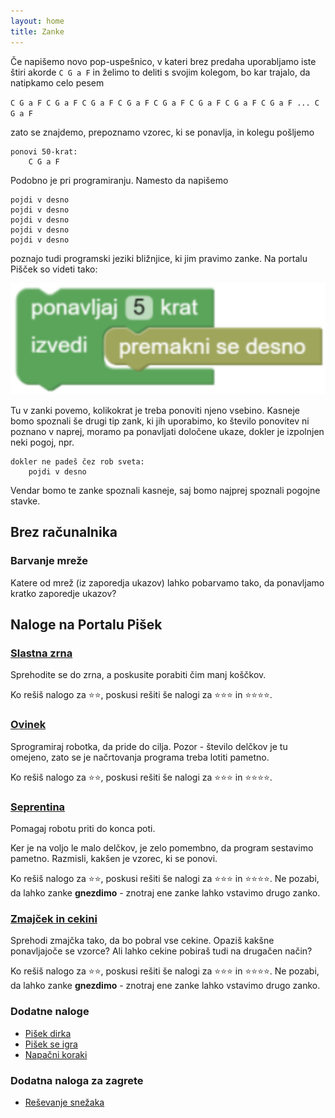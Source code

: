 ```yaml
---
layout: home
title: Zanke
---
```


Če napišemo novo pop-uspešnico, v kateri brez predaha uporabljamo iste štiri akorde `C G a F`
in želimo to deliti s svojim kolegom, bo kar trajalo, da natipkamo celo pesem

`C G a F C G a F C G a F C G a F C G a F C G a F C G a F C G a F ... C G a F`

zato se znajdemo, prepoznamo vzorec, ki se ponavlja, in kolegu pošljemo

```
ponovi 50-krat:
    C G a F
```

Podobno je pri programiranju. Namesto da napišemo

```
pojdi v desno
pojdi v desno
pojdi v desno
pojdi v desno
pojdi v desno
```

poznajo tudi programski jeziki bližnjice, ki jim pravimo zanke. Na portalu Pišček so videti tako:

![pišček zanka](./piscek_zanka.PNG)

Tu v zanki povemo, kolikokrat je treba ponoviti njeno vsebino. Kasneje bomo spoznali še drugi tip zank, ki jih uporabimo,
ko število ponovitev ni poznano v naprej, moramo pa ponavljati določene ukaze, dokler je izpolnjen neki pogoj,
npr.

```
dokler ne padeš čez rob sveta:
    pojdi v desno
```
Vendar bomo te zanke spoznali kasneje, saj bomo najprej spoznali pogojne stavke.

## Brez računalnika

### Barvanje mreže

Katere od mrež (iz zaporedja ukazov) lahko pobarvamo tako, da ponavljamo kratko zaporedje ukazov?

## Naloge na Portalu Pišek

### [Slastna zrna](https://pisek.acm.si/contents/4907-905475276192595697-1358046987851793899-731188588614266740/)

Sprehodite se do zrna, a poskusite porabiti čim manj koščkov.

Ko rešiš nalogo za ⭐⭐, poskusi rešiti še nalogi za ⭐⭐⭐ in ⭐⭐⭐⭐.

### [Ovinek](https://pisek.acm.si/contents/4907-905475276192595697-1358046987851793899-189892486372422998/)

Sprogramiraj robotka, da pride do cilja.
Pozor - število delčkov je tu omejeno, zato se je načrtovanja programa treba lotiti pametno.

Ko rešiš nalogo za ⭐⭐, poskusi rešiti še nalogi za ⭐⭐⭐ in ⭐⭐⭐⭐.

### [Seprentina](https://pisek.acm.si/contents/4907-905475276192595697-1358046987851793899-678880300412440287/)

Pomagaj robotu priti do konca poti.

Ker je na voljo le malo delčkov, je zelo pomembno, da program sestavimo pametno. Razmisli, kakšen je vzorec, ki se ponovi.

Ko rešiš nalogo za ⭐⭐, poskusi rešiti še nalogi za ⭐⭐⭐ in ⭐⭐⭐⭐. Ne pozabi,
da lahko zanke **gnezdimo** - znotraj ene zanke lahko vstavimo drugo zanko.

### [Zmajček in cekini](https://pisek.acm.si/contents/4907-319805995281415931-895474193433606586-1672915584168735419-43613985217736079/)

Sprehodi zmajčka tako, da bo pobral vse cekine. Opaziš kakšne ponavljajoče se vzorce? Ali lahko cekine pobiraš tudi na drugačen način?

Ko rešiš nalogo za ⭐⭐, poskusi rešiti še nalogi za ⭐⭐⭐ in ⭐⭐⭐⭐. Ne pozabi,
da lahko zanke **gnezdimo** - znotraj ene zanke lahko vstavimo drugo zanko.

### Dodatne naloge

- [Pišek dirka](https://pisek.acm.si/contents/4907-905475276192595697-1358046987851793899-1874530050108823978/)
- [Pišek se igra](https://pisek.acm.si/contents/4907-905475276192595697-1358046987851793899-111234299455299402/)
- [Napačni koraki](https://pisek.acm.si/contents/4907-905475276192595697-1358046987851793899-1831466676732218831/)

### Dodatna naloga za zagrete

- [Reševanje snežaka](https://pisek.acm.si/contents/4907-905475276192595697-1358046987851793899-139296978042706121/)
